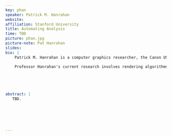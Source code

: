 ```yaml
---
key: phan
speaker: Patrick M. Hanrahan
website: 
affiliation: Stanford University
title: Automating Analysis
time: TBD
picture: phan.jpg
picture-note: Pat Hanrahan
slides: 
bio: |
    Patrick M. Hanrahan is a computer graphics researcher, the Canon USA Professor of Computer Science and Electrical Engineering in the Computer Graphics Laboratory at Stanford University. 
    
    Professor Hanrahan's current research involves rendering algorithms, high performance graphics architectures, and systems support for graphical interaction. He also has worked on raster graphics systems, computer animation and modeling and scientific visualization, in particular, volume rendering.



    

abstract: |
   TBD. 






---
```

